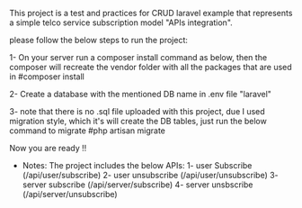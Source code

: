 This project is a test and practices for CRUD laravel example that represents a simple telco service subscription model "APIs integration". 

please follow the below steps to run the project:

1- On your server run a composer install command as below, then the composer will recreate the vendor folder with all the packages that are used in
    #composer install

2- Create a database with the mentioned DB name in .env file "laravel" 

3- note that there is no .sql file uploaded with this project, due I used migration style, which it's will create the DB tables, just run the below command to migrate
    #php artisan migrate


Now you are ready !!  

- Notes:
 The project includes the below APIs: 
 1- user Subscribe  (/api/user/subscribe)
 2- user unsubscribe (/api/user/unsubscribe)
 3- server subscribe (/api/server/subscribe)
 4- server unsbscribe (/api/server/unsubscribe)
